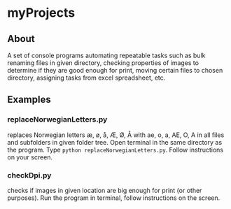 # myProjects

## About
A set of console programs automating repeatable tasks such as bulk renaming files in given directory, checking properties of images to determine if they are good enough for print, moving certain files to chosen directory, assigning tasks from excel spreadsheet, etc.

## Examples

### replaceNorwegianLetters.py 

replaces Norwegian letters æ, ø, å, Æ, Ø, Å with ae, o, a, AE, O, A in all files and subfolders in given folder tree.
Open terminal in the same directory as the program. Type `python replaceNorwegianLetters.py`. Follow instructions on your screen.

### checkDpi.py

checks if images in given location are big enough for print (or other purposes).
Run the program in terminal, follow instructions on the screen.
